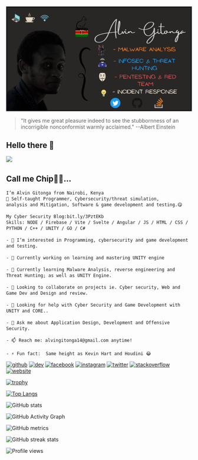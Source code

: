 ![Web and Game designer, Developer, Pentester, OffSec and Red Team Consultant...  ](https://github.com/alvin-tosh/alvin-tosh/blob/main/Alvin%20Gitonga(4).png)
> "It gives me great pleasure indeed to see the stubbornness of an incorrigible nonconformist warmly acclaimed." --Albert Einstein

## Hello there 🤗
<img src="https://raw.githubusercontent.com/MartinHeinz/MartinHeinz/master/wave.gif" width="20px"> 

## Call me Chip:hamster::paw_prints:...

```
I’m Alvin Gitonga from Nairobi, Kenya
👀 Self-taught Programmer, Cybersecurity/threat simulation, 
analysis and Mitigation, Software & game development and testing.😋

My Cyber Security Blog:bit.ly/3PztEKb
Skills: NODE / Firebase / Vite / Svelte / Angular / JS / HTML / CSS / PYTHON / C++ / UNITY / GO / C#

- 👀 I’m interested in Programming, cybersecurity and game development and testing.

- 🔭 Currently working on learning and mastering UNITY engine 

- 🌱 Currently learning Malware Analysis, reverse engineering and Threat Hunting; as well as UNITY Engine.

- 👯 Looking to collaborate on projects ie. Cyber security, Web and Game Dev and Design and review. 

- 🤔 Looking for help with Cyber Security and Game Development with UNITY and CORE.. 

- 💬 Ask me about Application Design, Development and Offensive Security. 

- 📫 Reach me: alvingitonga14@gmail.com anytime! 

- ⚡ Fun fact:  Same height as Kevin Hart and Houdini 😂 
```


[<img src='https://cdn.jsdelivr.net/npm/simple-icons@3.0.1/icons/github.svg' alt='github' height='40'>](https://github.com/alvin-tosh)  [<img src='https://cdn.jsdelivr.net/npm/simple-icons@3.0.1/icons/dev-dot-to.svg' alt='dev' height='40'>](https://dev.to/alvin_tosh)  [<img src='https://cdn.jsdelivr.net/npm/simple-icons@3.0.1/icons/facebook.svg' alt='facebook' height='40'>](https://www.facebook.com/GITONGAalvin)  [<img src='https://cdn.jsdelivr.net/npm/simple-icons@3.0.1/icons/instagram.svg' alt='instagram' height='40'>](https://www.instagram.com/_palpatine69/)  [<img src='https://cdn.jsdelivr.net/npm/simple-icons@3.0.1/icons/twitter.svg' alt='twitter' height='40'>](https://twitter.com/_Lord_Heathen)  [<img src='https://cdn.jsdelivr.net/npm/simple-icons@3.0.1/icons/stackoverflow.svg' alt='stackoverflow' height='40'>](https://stackoverflow.com/users/user:18108613)  [<img src='https://cdn.jsdelivr.net/npm/simple-icons@3.0.1/icons/icloud.svg' alt='website' height='40'>](https://chat-dapp.surge.sh/)  

[![trophy](https://github-profile-trophy.vercel.app/?username=alvin-tosh&theme=onedark)](https://github.com/ryo-ma/github-profile-trophy)

[![Top Langs](https://github-readme-stats.vercel.app/api/top-langs/?username=alvin-tosh&theme=tokyonight&show_icons=true)](https://github.com/anuraghazra/github-readme-stats)

![GitHub stats](https://github-readme-stats.vercel.app/api?username=alvin-tosh&show_icons=true&count_private=true&bg_color=0D1117)  

![GitHub Activity Graph](https://activity-graph.herokuapp.com/graph?username=alvin-tosh&bg_color=0D1117)  

![GitHub metrics](https://metrics.lecoq.io/alvin-tosh)  

![GitHub streak stats](https://github-readme-streak-stats.herokuapp.com/?user=alvin-tosh&theme=black-ice&hide_border=true&stroke=0000&background=060A0CD0)  

![Profile views](https://gpvc.arturio.dev/alvin-tosh)  

<!---
alvin-tosh/alvin-tosh is a ✨ special ✨ repository because its `README.md` (this file) appears on your GitHub profile.
You can click the Preview link to take a look at your changes.
--->
